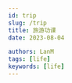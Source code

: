 ```yaml
---
id: trip
slug: /trip
title: 旅游功课
date: 2023-08-04

authors: LanM
tags: [life]
keywords: [life]
---
```

